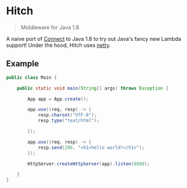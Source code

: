 # Hitch

> Middleware for Java 1.8

A naive port of [Connect](http://www.senchalabs.org/connect) to Java 1.8 to try out Java's fancy new Lambda support!  Under the hood, Hitch uses [netty](http://netty.io).

## Example

```java
public class Main {

    public static void main(String[] args) throws Exception {

        App app = App.create();

        app.use((req, resp) -> {
            resp.charset("UTF-8");
            resp.type("text/html");

        });

        app.use((req, resp) -> {
            resp.send(200, "<h1>hello world!</h1>");
        });

        HttpServer.createHttpServer(app).listen(8888);

    }
}
```
